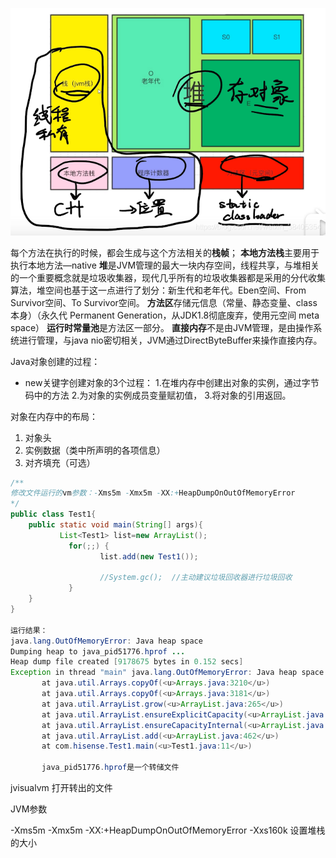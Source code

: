 ![](./img/10.png)

每个方法在执行的时候，都会生成与这个方法相关的**栈帧**；
**本地方法栈**主要用于执行本地方法—native
**堆**是JVM管理的最大一块内存空间，线程共享，与堆相关的一个重要概念就是垃圾收集器，现代几乎所有的垃圾收集器都是采用的分代收集算法，堆空间也基于这一点进行了划分：新生代和老年代。Eben空间、From Survivor空间、To Survivor空间。
**方法区**存储元信息（常量、静态变量、class本身）（永久代 Permanent Generation，从JDK1.8彻底废弃，使用元空间 meta space）
**运行时常量池**是方法区一部分。
**直接内存**不是由JVM管理，是由操作系统进行管理，与java nio密切相关，JVM通过DirectByteBuffer来操作直接内存。

Java对象创建的过程：

- new关键字创建对象的3个过程：
  1.在堆内存中创建出对象的实例，通过字节码中的方法
  2.为对象的实例成员变量赋初值，
  3.将对象的引用返回。

对象在内存中的布局：

1. 对象头
2. 实例数据（类中所声明的各项信息）
3. 对齐填充（可选）

```java
/**
修改文件运行的vm参数：-Xms5m -Xmx5m -XX:+HeapDumpOnOutOfMemoryError
*/
public class Test1{
    public static void main(String[] args){
           List<Test1> list=new ArrayList();
             for(;;) {
                    list.add(new Test1());
                    
                    //System.gc();  //主动建议垃圾回收器进行垃圾回收
             }
    }
}

运行结果：
java.lang.OutOfMemoryError: Java heap space
Dumping heap to java_pid51776.hprof ... 
Heap dump file created [9178675 bytes in 0.152 secs]
Exception in thread "main" java.lang.OutOfMemoryError: Java heap space
       at java.util.Arrays.copyOf(<u>Arrays.java:3210</u>)
       at java.util.Arrays.copyOf(<u>Arrays.java:3181</u>)
       at java.util.ArrayList.grow(<u>ArrayList.java:265</u>)
       at java.util.ArrayList.ensureExplicitCapacity(<u>ArrayList.java:239</u>)
       at java.util.ArrayList.ensureCapacityInternal(<u>ArrayList.java:231</u>)
       at java.util.ArrayList.add(<u>ArrayList.java:462</u>)
       at com.hisense.Test1.main(<u>Test1.java:11</u>)
       
       java_pid51776.hprof是一个转储文件
```

jvisualvm 打开转出的文件

JVM参数

-Xms5m -Xmx5m -XX:+HeapDumpOnOutOfMemoryError
-Xxs160k 设置堆栈的大小